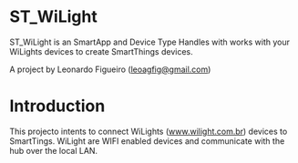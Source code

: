 # ST_WiLight
ST_WiLight is an SmartApp and Device Type Handles with works with your WiLights devices to create SmartThings devices.

A project by Leonardo Figueiro (leoagfig@gmail.com)

# Introduction

This projecto intents to connect WiLights (www.wilight.com.br) devices to SmartTings.
WiLight are WIFI enabled devices and communicate with the hub over the local LAN.

